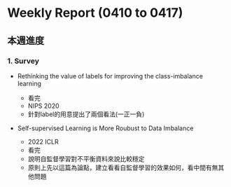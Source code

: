 # Weekly Report (0410 to 0417)

## 本週進度
### 1. Survey
* Rethinking the value of labels for improving the class-imbalance learning
    * 看完
    * NIPS 2020
    * 針對label的用意提出了兩個看法(一正一負)

* Self-supervised Learning is More Roubust to Data Imbalance
    * 2022 ICLR
    * 看完
    * 說明自監督學習對不平衡資料來說比較穩定
    * 原則上先以這篇為論點，建立看看自監督學習的效果如何，看中間有無其他問題

